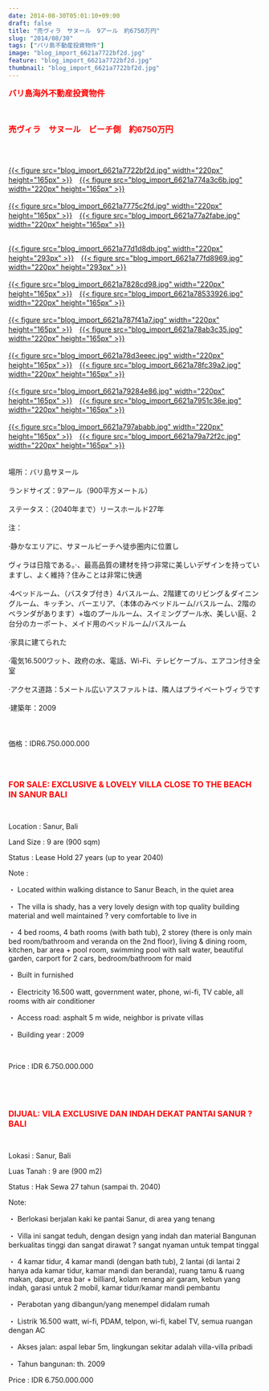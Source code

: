 ```yaml
---
date: 2014-08-30T05:01:10+09:00
draft: false
title: "売ヴィラ　サヌール　9アール　約6750万円"
slug: "2014/08/30"
tags: ["バリ島不動産投資物件"]
image: "blog_import_6621a7722bf2d.jpg"
feature: "blog_import_6621a7722bf2d.jpg"
thumbnail: "blog_import_6621a7722bf2d.jpg"
---
```

<p><span><font color="#ff0000" size="3"><strong>バリ島海外不動産投資物件</strong></font></span></p><p><span><font color="#ff0000" size="3"><strong><br/></strong></font></span></p><p><span><font color="#ff0000" size="3"><strong>売ヴィラ　サヌール　ビーチ側　約6750万円</strong></font></span></p><br/><p><br/><a href="blog_import_6621a773649b7.jpg">{{< figure src="blog_import_6621a7722bf2d.jpg" width="220px" height="165px" >}}</a>　<a href="blog_import_6621a775d8694.jpg">{{< figure src="blog_import_6621a774a3c6b.jpg" width="220px" height="165px" >}}</a><br/><br/><a href="blog_import_6621a778917e8.jpg">{{< figure src="blog_import_6621a7775c2fd.jpg" width="220px" height="165px" >}}</a>　<a href="blog_import_6621a77b92508.jpg">{{< figure src="blog_import_6621a77a2fabe.jpg" width="220px" height="165px" >}}</a><br/></p><p><br/><a href="blog_import_6621a77e53fb6.jpg">{{< figure src="blog_import_6621a77d1d8db.jpg" width="220px" height="293px" >}}</a>　<a href="blog_import_6621a7813efb3.jpg">{{< figure src="blog_import_6621a77fd8969.jpg" width="220px" height="293px" >}}</a><br/><br/><a href="blog_import_6621a783eac9a.jpg">{{< figure src="blog_import_6621a7828cd98.jpg" width="220px" height="165px" >}}</a>　<a href="blog_import_6621a7866437d.jpg">{{< figure src="blog_import_6621a78533926.jpg" width="220px" height="165px" >}}</a><br/><br/><a href="blog_import_6621a78932591.jpg">{{< figure src="blog_import_6621a787f41a7.jpg" width="220px" height="165px" >}}</a>　<a href="blog_import_6621a78be36a4.jpg">{{< figure src="blog_import_6621a78ab3c35.jpg" width="220px" height="165px" >}}</a><br/><br/><a href="blog_import_6621a78e70dd9.jpg">{{< figure src="blog_import_6621a78d3eeec.jpg" width="220px" height="165px" >}}</a>　<a href="blog_import_6621a791337d0.jpg">{{< figure src="blog_import_6621a78fc39a2.jpg" width="220px" height="165px" >}}</a><br/><br/><a href="blog_import_6621a793b4e50.jpg">{{< figure src="blog_import_6621a79284e86.jpg" width="220px" height="165px" >}}</a>　<a href="blog_import_6621a79655726.jpg">{{< figure src="blog_import_6621a7951c36e.jpg" width="220px" height="165px" >}}</a><br/><br/><a href="blog_import_6621a798e761f.jpg">{{< figure src="blog_import_6621a797ababb.jpg" width="220px" height="165px" >}}</a>　<a href="blog_import_6621a79baed7c.jpg">{{< figure src="blog_import_6621a79a72f2c.jpg" width="220px" height="165px" >}}</a><br/><br/><br/><span>場所：バリ島サヌール</span> <br/><br/><span>ランドサイズ</span><span>：</span><span>9アール</span><span>（</span><span>900</span><span>平方メートル</span><span>）</span> <br/><br/><span>ステータス：</span><span>（</span><span>2040年</span><span>まで）</span><span>リース</span><span>ホールド</span><span>27年</span> <br/><br/><span>注：</span> <br/><br/><span>·</span><span>静かなエリアに</span><span>、</span><span>サヌールビーチ</span><span>へ</span><span>徒歩圏内に</span><span>位置し</span> <br/><br/><span>ヴィラ</span><span>は</span><span>日陰</span><span>である</span><span>。·</span><span>、</span><span>最高品質の</span><span>建材</span><span>を持つ</span><span>非常に美しい</span><span>デザインを持っています</span><span>し、</span><span>よく維持</span><span>？</span><span>住み</span><span>ことは非常に快適</span> <br/><br/><span>·4</span><span>ベッド</span><span>ルーム、</span><span>（</span><span>バスタブ付き</span><span>）</span><span>4</span><span>バス</span><span>ルーム、</span><span>2</span><span>階建ての</span><span>リビング＆</span><span>ダイニングルーム</span><span>、</span><span>キッチン、</span><span>バーエリア</span><span>、</span><span>（</span><span>本体のみ</span><span>ベッドルーム</span><span>/</span><span>バスルーム、</span><span>2階の</span><span>ベランダ</span><span>があります</span><span>）</span><span>+塩</span><span>のプール</span><span>ルーム、</span><span>スイミングプール</span><span>水</span><span>、</span><span>美しい庭</span><span>、</span><span>2</span><span>台分の</span><span>カーポート</span><span>、</span><span>メイド</span><span>用の</span><span>ベッドルーム/</span><span>バスルーム</span> <br/><br/><span>·</span><span>家具</span><span>に建てられた</span> <br/><br/><span>·</span><span>電気</span><span>16.500ワット</span><span>、</span><span>政府の</span><span>水</span><span>、</span><span>電話、</span><span>Wi-Fi、テレビ</span><span>ケーブル、</span><span>エアコン</span><span>付き</span><span>全室</span> <br/><br/><span>·</span><span>アクセス</span><span>道路</span><span>：</span><span>5メートル</span><span>広い</span><span>アスファルト</span><span>は</span><span>、</span><span>隣人は</span><span>プライベートヴィラ</span><span>です</span> <br/><br/><span>·</span><span>建築</span><span>年</span><span>：2009</span> <br/><br/><br/><br/><span>価格：</span><span>IDR</span><span>6.750.000.000</span></p><br/><br/><p><font color="#ff0000" size="3"><strong>FOR SALE: EXCLUSIVE &amp; LOVELY VILLA CLOSE TO THE BEACH IN SANUR BALI </strong></font></p><br/><p>Location : Sanur, Bali</p><p>Land Size : 9 are (900 sqm)</p><p>Status : Lease Hold 27 years (up to year 2040)</p><p>Note : </p><p>・ Located within walking distance to Sanur Beach, in the quiet area</p><p>・ The villa is shady, has a very lovely design with top quality building material and well maintained ? very comfortable to live in</p><p>・ 4 bed rooms, 4 bath rooms (with bath tub), 2 storey (there is only main bed room/bathroom and veranda on the 2nd floor), living &amp; dining room, kitchen, bar area + pool room, swimming pool with salt water, beautiful garden, carport for 2 cars, bedroom/bathroom for maid</p><p>・ Built in furnished</p><p>・ Electricity 16.500 watt, government water, phone, wi-fi, TV cable, all rooms with air conditioner</p><p>・ Access road: asphalt 5 m wide, neighbor is private villas</p><p>・ Building year : 2009</p><br/><p>Price : IDR 6.750.000.000</p><p><br/></p><br/><p><font color="#ff0000" size="3"><strong>DIJUAL: VILA EXCLUSIVE DAN INDAH DEKAT PANTAI SANUR ? BALI</strong></font></p><br/><p>Lokasi : Sanur, Bali</p><p>Luas Tanah : 9 are (900 m2)</p><p>Status : Hak Sewa 27 tahun (sampai th. 2040)</p><p>Note:</p><p>・ Berlokasi berjalan kaki ke pantai Sanur, di area yang tenang</p><p>・ Villa ini sangat teduh, dengan design yang indah dan material Bangunan berkualitas tinggi dan sangat dirawat ? sangat nyaman untuk tempat tinggal</p><p>・ 4 kamar tidur, 4 kamar mandi (dengan bath tub), 2 lantai (di lantai 2 hanya ada kamar tidur, kamar mandi dan beranda), ruang tamu &amp; ruang makan, dapur, area bar + billiard, kolam renang air garam, kebun yang indah, garasi untuk 2 mobil, kamar tidur/kamar mandi pembantu</p><p>・ Perabotan yang dibangun/yang menempel didalam rumah</p><p>・ Listrik 16.500 watt, wi-fi, PDAM, telpon, wi-fi, kabel TV, semua ruangan dengan AC</p><p>・ Akses jalan: aspal lebar 5m, lingkungan sekitar adalah villa-villa pribadi</p><p>・ Tahun bangunan: th. 2009</p><p>Price : IDR 6.750.000.000<br/></p>

